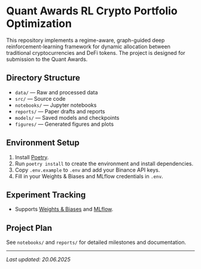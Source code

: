 # Quant Awards RL Crypto Portfolio Optimization

This repository implements a regime-aware, graph-guided deep reinforcement-learning framework for dynamic allocation between traditional cryptocurrencies and DeFi tokens. The project is designed for submission to the Quant Awards.

## Directory Structure
- `data/` — Raw and processed data
- `src/` — Source code
- `notebooks/` — Jupyter notebooks
- `reports/` — Paper drafts and reports
- `models/` — Saved models and checkpoints
- `figures/` — Generated figures and plots

## Environment Setup
1. Install [Poetry](https://python-poetry.org/docs/#installation).
2. Run `poetry install` to create the environment and install dependencies.
3. Copy `.env.example` to `.env` and add your Binance API keys.
4. Fill in your Weights & Biases and MLflow credentials in `.env`.

## Experiment Tracking
- Supports [Weights & Biases](https://wandb.ai/) and [MLflow](https://mlflow.org/).

## Project Plan
See `notebooks/` and `reports/` for detailed milestones and documentation.

---
_Last updated: 20.06.2025_
